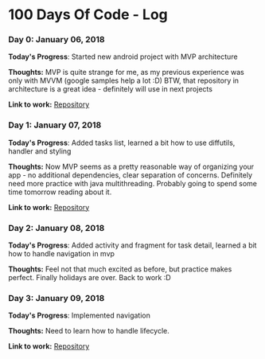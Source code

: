 # 100 Days Of Code - Log

### Day 0: January 06, 2018

**Today's Progress**: Started new android project with MVP architecture

**Thoughts:** MVP is quite strange for me, as my previous experience was only with MVVM (google samples help a lot :D)
BTW, that repository in architecture is a great idea - definitely will use in next projects

**Link to work:** [Repository](https://github.com/AndrewHamster/todo-app-mvp)

### Day 1: January 07, 2018

**Today's Progress**: Added tasks list, learned a bit how to use diffutils, handler and styling

**Thoughts:** Now MVP seems as a pretty reasonable way of organizing your app - no additional dependencies, clear separation of concerns.
Definitely need more practice with java multithreading. Probably going to spend some time tomorrow reading about it. 

**Link to work:** [Repository](https://github.com/AndrewHamster/todo-app-mvp)

### Day 2: January 08, 2018

**Today's Progress**: Added activity and fragment for task detail, learned a bit how to handle navigation in mvp

**Thoughts:** Feel not that much excited as before, but practice makes perfect. Finally holidays are over. Back to work :D

### Day 3: January 09, 2018

**Today's Progress**: Implemented navigation

**Thoughts:** Need to learn how to handle lifecycle. 

**Link to work:** [Repository](https://github.com/AndrewHamster/todo-app-mvp)
